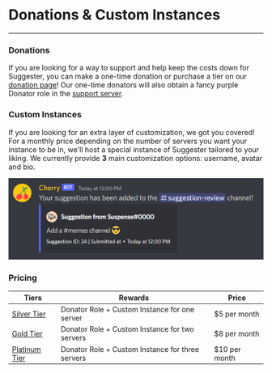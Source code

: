 # Donations & Custom Instances
---
### Donations

If you are looking for a way to support and help keep the costs down for Suggester, you can make a one-time donation or purchase a tier on our [donation page](https://ko-fi.com/suggester)! Our one-time donators will also obtain a fancy purple Donator role in the [support server](https://suggester.js.org/support).

### Custom Instances
If you are looking for an extra layer of customization, we got you covered! For a monthly price depending on the number of servers you want your instance to be in, we'll host a special instance of Suggester tailored to your liking. We currently provide **3** main customization options: username, avatar and bio. 

![Custom Instance Example](../images/custom-instance-example.png)

### Pricing
| Tiers                                                                              | Rewards                                           | Price         |
|------------------------------------------------------------------------------------|---------------------------------------------------|---------------|
| [Silver Tier](https://ko-fi.com/summary/54a88943-f7f1-4c2d-8ed8-076d616aeff8)      | Donator Role + Custom Instance for one server     | $5 per month  |
| [Gold Tier](https://ko-fi.com/summary/d5964004-f812-4b15-9c1a-4f8718787217)        | Donator Role + Custom Instance for two servers    | $8 per month  |
| [Platinum Tier](https://ko-fi.com/summary/415f47b3-26e7-4dd6-9b25-7b75fb8ac682)   | Donator Role + Custom Instance for three servers  | $10 per month |
